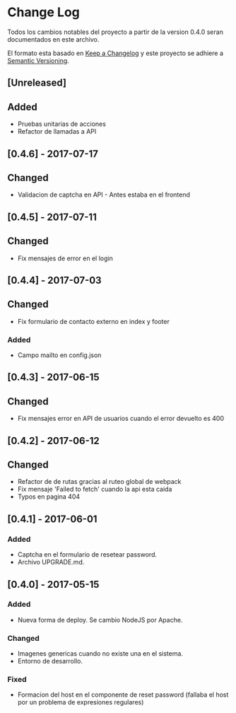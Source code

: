# Change Log
Todos los cambios notables del proyecto a partir de la version 0.4.0 seran documentados en este archivo.

El formato esta basado en [Keep a Changelog](http://keepachangelog.com/)
y este proyecto se adhiere a  [Semantic Versioning](http://semver.org/).

## [Unreleased]
## Added
- Pruebas unitarias de acciones
- Refactor de llamadas a API

## [0.4.6] - 2017-07-17
## Changed
- Validacion de captcha en API - Antes estaba en el frontend

## [0.4.5] - 2017-07-11
## Changed
- Fix mensajes de error en el login

## [0.4.4] - 2017-07-03
## Changed
- Fix formulario de contacto externo en index y footer

### Added
- Campo mailto en config.json

## [0.4.3] - 2017-06-15
## Changed
- Fix mensajes error en API de usuarios cuando el error devuelto es 400

## [0.4.2] - 2017-06-12
## Changed
- Refactor de de rutas gracias al ruteo global de webpack
- Fix mensaje 'Failed to fetch' cuando la api esta caida
- Typos en pagina 404

## [0.4.1] - 2017-06-01
### Added
- Captcha en el formulario de resetear password.
- Archivo UPGRADE.md.

## [0.4.0] - 2017-05-15
### Added
- Nueva forma de deploy. Se cambio NodeJS por Apache.

### Changed
- Imagenes genericas cuando no existe una en el sistema.
- Entorno de desarrollo.

### Fixed
- Formacion del host en el componente de reset password
  (fallaba el host por un problema de expresiones regulares)
